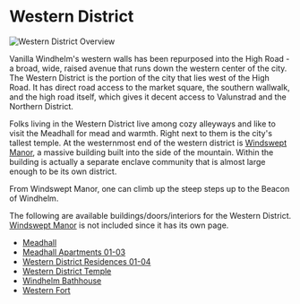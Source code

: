 # Western District

![](/windhelm/pics/westerndistrictoverview.png?raw=true "Western District Overview")

Vanilla Windhelm's western walls has been repurposed into the High Road - a broad, wide, raised avenue that runs down the western center of the city. The Western District is the portion of the city that lies west of the High Road. It has direct road access to the market square, the southern wallwalk, and the high road itself, which gives it decent access to Valunstrad and the Northern District.

Folks living in the Western District live among cozy alleyways and like to visit the Meadhall for mead and warmth. Right next to them is the city's tallest temple. At the westernmost end of the western district is [Windswept Manor](/windhelm/details/windswept/main.md), a massive building built into the side of the mountain. Within the building is actually a separate enclave community that is almost large enough to be its own district.

From Windswept Manor, one can climb up the steep steps up to the Beacon of Windhelm.

The following are available buildings/doors/interiors for the Western District. [Windswept Manor](/windhelm/details/windswept/main.md) is not included since it has its own page.

* [Meadhall](/windhelm/details/western/meadhall.md)
* [Meadhall Apartments 01-03](/windhelm/details/western/apartments.md)
* [Western District Residences 01-04](/windhelm/details/western/residences.md)
* [Western District Temple](/windhelm/details/western/temple.md)
* [Windhelm Bathhouse](/windhelm/details/western/bathhouse.md)
* [Western Fort](/windhelm/details/western/fort.md)
